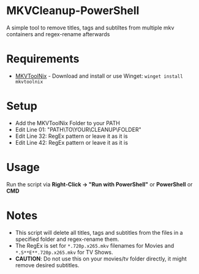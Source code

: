 # MKVCleanup-PowerShell
A simple tool to remove titles, tags and subtiltes from multiple mkv containers and regex-rename afterwards

# Requirements
- [MKVToolNix](https://mkvtoolnix.download/downloads.html#windows) - Download and install or use Winget: ```winget install mkvtoolnix ```

# Setup
- Add the MKVToolNix Folder to your PATH
- Edit Line 01: "PATH\TO\YOUR\CLEANUP\FOLDER"
- Edit Line 32: RegEx pattern or leave it as it is
- Edit Line 42: RegEx pattern or leave it as it is

# Usage
Run the script via **Right-Click -> "Run with PowerShell"** or **PowerShell** or **CMD**

# Notes
- This script will delete all titles, tags and subtitles from the files in a specified folder and regex-rename them.
- The RegEx is set for ```*.720p.x265.mkv``` filenames for Movies and ```*.S**E**.720p.x265.mkv``` for TV Shows.
- **CAUTION**: Do not use this on your movies/tv folder directly, it might remove desired subtitles.